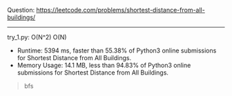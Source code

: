Question: https://leetcode.com/problems/shortest-distance-from-all-buildings/

---

try_1.py: O(N^2) O(N)

* Runtime: 5394 ms, faster than 55.38% of Python3 online submissions for Shortest Distance from All Buildings.
* Memory Usage: 14.1 MB, less than 94.83% of Python3 online submissions for Shortest Distance from All Buildings.

> bfs
